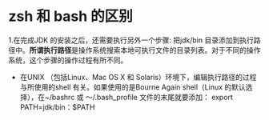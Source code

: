 # zsh 和 bash 的区别

1.在完成JDK 的安装之后，还需要执行另外一个步骤: 把jdk/bin 目录添加到执行路径中。**所谓执行路径**是操作系统搜索本地可执行文件的目录列表。对于不同的操作系统，这个步骤的操作过程有所不同。
* 在UNIX （包括Linux、Mac OS X 和 Solaris）环境下，编辑执行路径的过程与所使用的shell 有关。如果使用的是Bourne Again shell（Linux 的默认选择），在~/bashrc 或 ～/.bash_profile 文件的末尾就要添加：
export PATH=jdk/bin：$PATH
